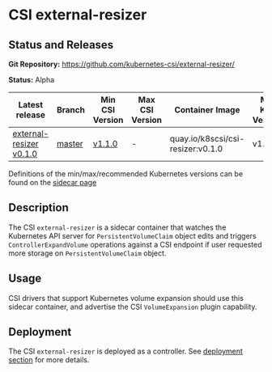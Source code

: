 # CSI external-resizer

## Status and Releases

**Git Repository:** https://github.com/kubernetes-csi/external-resizer/

**Status:** Alpha

Latest release | Branch | Min CSI Version | Max CSI Version | Container Image | Min K8s Version | Max K8s Version | Recommended K8s Version
--|--|--|--|--|--|--|--
[external-resizer v0.1.0](https://github.com/kubernetes-csi/external-resizer/tree/v0.1.0)  | [master](https://github.com/kubernetes-csi/external-resizer/tree/master) |[v1.1.0](https://github.com/container-storage-interface/spec/releases/tag/v1.1.0) | - | quay.io/k8scsi/csi-resizer:v0.1.0 | v1.14 | - | v1.14

Definitions of the min/max/recommended Kubernetes versions can be found on the
[sidecar page](sidecar-containers.md#versioning)

## Description

The CSI `external-resizer` is a sidecar container that watches the Kubernetes API server for `PersistentVolumeClaim` object edits and
triggers `ControllerExpandVolume` operations against a CSI endpoint if user requested more storage on `PersistentVolumeClaim` object.

## Usage

CSI drivers that support Kubernetes volume expansion should use this sidecar container, and advertise the CSI `VolumeExpansion` plugin capability.

## Deployment

The CSI `external-resizer` is deployed as a controller. See [deployment section](deploying.md) for more details.
